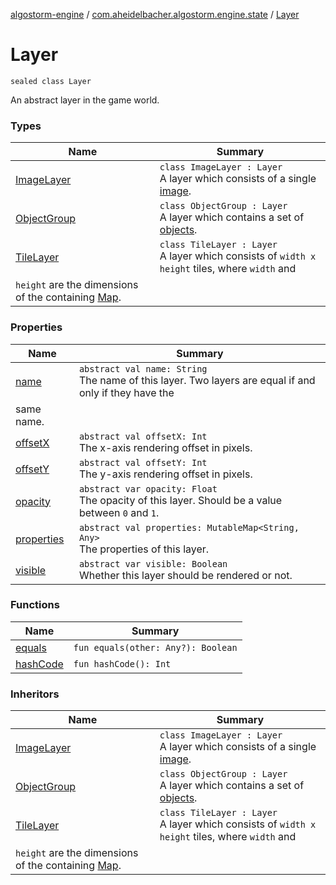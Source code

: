 [algostorm-engine](../../index.md) / [com.aheidelbacher.algostorm.engine.state](../index.md) / [Layer](.)

# Layer

`sealed class Layer`

An abstract layer in the game world.

### Types

| Name | Summary |
|---|---|
| [ImageLayer](-image-layer/index.md) | `class ImageLayer : Layer`<br>A layer which consists of a single [image](-image-layer/image.md). |
| [ObjectGroup](-object-group/index.md) | `class ObjectGroup : Layer`<br>A layer which contains a set of [objects](-object-group/objects.md). |
| [TileLayer](-tile-layer/index.md) | `class TileLayer : Layer`<br>A layer which consists of `width x height` tiles, where `width` and
`height` are the dimensions of the containing [Map](../-map/index.md). |

### Properties

| Name | Summary |
|---|---|
| [name](name.md) | `abstract val name: String`<br>The name of this layer. Two layers are equal if and only if they have the
same name. |
| [offsetX](offset-x.md) | `abstract val offsetX: Int`<br>The x-axis rendering offset in pixels. |
| [offsetY](offset-y.md) | `abstract val offsetY: Int`<br>The y-axis rendering offset in pixels. |
| [opacity](opacity.md) | `abstract var opacity: Float`<br>The opacity of this layer. Should be a value between `0` and `1`. |
| [properties](properties.md) | `abstract val properties: MutableMap<String, Any>`<br>The properties of this layer. |
| [visible](visible.md) | `abstract var visible: Boolean`<br>Whether this layer should be rendered or not. |

### Functions

| Name | Summary |
|---|---|
| [equals](equals.md) | `fun equals(other: Any?): Boolean` |
| [hashCode](hash-code.md) | `fun hashCode(): Int` |

### Inheritors

| Name | Summary |
|---|---|
| [ImageLayer](-image-layer/index.md) | `class ImageLayer : Layer`<br>A layer which consists of a single [image](-image-layer/image.md). |
| [ObjectGroup](-object-group/index.md) | `class ObjectGroup : Layer`<br>A layer which contains a set of [objects](-object-group/objects.md). |
| [TileLayer](-tile-layer/index.md) | `class TileLayer : Layer`<br>A layer which consists of `width x height` tiles, where `width` and
`height` are the dimensions of the containing [Map](../-map/index.md). |
